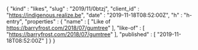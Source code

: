 {
  "kind" : "likes",
  "slug" : "2019/11/0btzj",
  "client_id" : "https://indigenous.realize.be",
  "date" : "2019-11-18T08:52:00Z",
  "h" : "h-entry",
  "properties" : {
    "name" : [ "Like of https://barryfrost.com/2018/07/gumtree" ],
    "like-of" : [ "https://barryfrost.com/2018/07/gumtree" ],
    "published" : [ "2019-11-18T08:52:00Z" ]
  }
}
